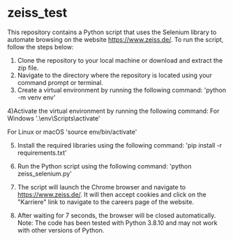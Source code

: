 # zeiss_test
This repository contains a Python script that uses the Selenium library to automate browsing on the website https://www.zeiss.de/. To run the script, follow the steps below:

1) Clone the repository to your local machine or download and extract the zip file.
2) Navigate to the directory where the repository is located using your command prompt or terminal.
3) Create a virtual environment by running the following command:
'python -m venv env'

4)Activate the virtual environment by running the following command:
For Windows
'.\env\Scripts\activate'

For Linux or macOS
'source env/bin/activate'

5) Install the required libraries using the following command:
'pip install -r requirements.txt'

6) Run the Python script using the following command:
'python zeiss_selenium.py'

7) The script will launch the Chrome browser and navigate to https://www.zeiss.de/. It will then accept cookies and click on the "Karriere" link to navigate to the careers page of the website.

8) After waiting for 7 seconds, the browser will be closed automatically.
Note: The code has been tested with Python 3.8.10 and may not work with other versions of Python.
